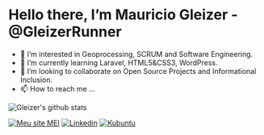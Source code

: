 # Hello there, I’m Mauricio Gleizer - @GleizerRunner
- 👀 I’m interested in Geoprocessing, SCRUM and Software Engineering.
- 🌱 I’m currently learning Laravel, HTML5&CSS3, WordPress.
- 💞️ I’m looking to collaborate on Open Source Projects and Informational Inclusion.
- 📫 How to reach me ...

![Gleizer's github stats](https://github-readme-stats.vercel.app/api?username=GleizerRunner&show_icons=false&theme=dark)

[![Meu site MEI](https://img.shields.io/badge/Meu%20Site%20MEI-GISMarxev-4f7782?style=plastic)](http://gismarxev.com)
[![Linkedin](https://img.shields.io/badge/-LinkedIn-blue?style=plastic&labelColor=blue&logo=Linkedin&Color=white)](https://www.linkedin.com/in/gleizer/)
[![Kubuntu](https://img.shields.io/badge/I%20love%20Kubuntu-047bc3?style=plastic&labelColor=047bc3&logo=Kubuntu&Color=white)](https://kubuntu.org)

<!---
GleizerRunner/GleizerRunner is a ✨ special ✨ repository because its `README.md` (this file) appears on your GitHub profile.
You can click the Preview link to take a look at your changes.
--->
